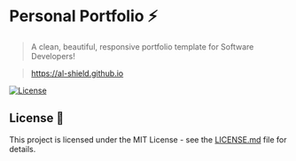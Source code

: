 # Personal Portfolio ⚡️ 
> A clean, beautiful, responsive portfolio template for Software Developers!

> https://al-shield.github.io

[![License](http://img.shields.io/:license-mit-blue.svg?style=flat-square)](http://badges.mit-license.org)

## License 📄
This project is licensed under the MIT License - see the [LICENSE.md](./LICENSE) file for details.
